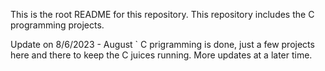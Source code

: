 This is the root README for this repository.
This repository includes the C programming projects.

Update on 8/6/2023 - August
` C prigramming is done, just a few projects here and there to keep the C juices running.
More updates at a later time.
